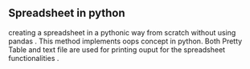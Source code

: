 ## Spreadsheet in python
 creating a spreadsheet in a pythonic way from scratch without using pandas .
 This method implements oops concept in python.
 Both Pretty Table and text file are used for printing ouput for the spreadsheet functionalities .
